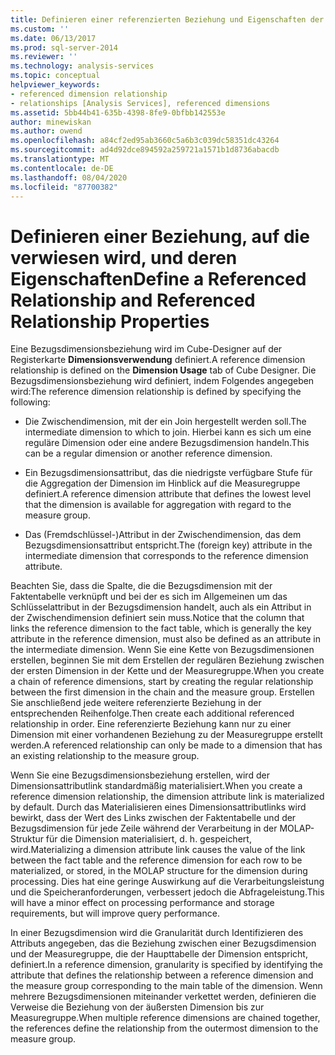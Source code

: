 ```yaml
---
title: Definieren einer referenzierten Beziehung und Eigenschaften der referenzierten Beziehung | Microsoft-Dokumentation
ms.custom: ''
ms.date: 06/13/2017
ms.prod: sql-server-2014
ms.reviewer: ''
ms.technology: analysis-services
ms.topic: conceptual
helpviewer_keywords:
- referenced dimension relationship
- relationships [Analysis Services], referenced dimensions
ms.assetid: 5bb44b41-635b-4398-8fe9-0bfbb142553e
author: minewiskan
ms.author: owend
ms.openlocfilehash: a84cf2ed95ab3660c5a6b3c039dc58351dc43264
ms.sourcegitcommit: ad4d92dce894592a259721a1571b1d8736abacdb
ms.translationtype: MT
ms.contentlocale: de-DE
ms.lasthandoff: 08/04/2020
ms.locfileid: "87700382"
---
```

# <a name="define-a-referenced-relationship-and-referenced-relationship-properties"></a><span data-ttu-id="8419e-102">Definieren einer Beziehung, auf die verwiesen wird, und deren Eigenschaften</span><span class="sxs-lookup"><span data-stu-id="8419e-102">Define a Referenced Relationship and Referenced Relationship Properties</span></span>
  <span data-ttu-id="8419e-103">Eine Bezugsdimensionsbeziehung wird im Cube-Designer auf der Registerkarte **Dimensionsverwendung** definiert.</span><span class="sxs-lookup"><span data-stu-id="8419e-103">A reference dimension relationship is defined on the **Dimension Usage** tab of Cube Designer.</span></span> <span data-ttu-id="8419e-104">Die Bezugsdimensionsbeziehung wird definiert, indem Folgendes angegeben wird:</span><span class="sxs-lookup"><span data-stu-id="8419e-104">The reference dimension relationship is defined by specifying the following:</span></span>  
  
-   <span data-ttu-id="8419e-105">Die Zwischendimension, mit der ein Join hergestellt werden soll.</span><span class="sxs-lookup"><span data-stu-id="8419e-105">The intermediate dimension to which to join.</span></span> <span data-ttu-id="8419e-106">Hierbei kann es sich um eine reguläre Dimension oder eine andere Bezugsdimension handeln.</span><span class="sxs-lookup"><span data-stu-id="8419e-106">This can be a regular dimension or another reference dimension.</span></span>  
  
-   <span data-ttu-id="8419e-107">Ein Bezugsdimensionsattribut, das die niedrigste verfügbare Stufe für die Aggregation der Dimension im Hinblick auf die Measuregruppe definiert.</span><span class="sxs-lookup"><span data-stu-id="8419e-107">A reference dimension attribute that defines the lowest level that the dimension is available for aggregation with regard to the measure group.</span></span>  
  
-   <span data-ttu-id="8419e-108">Das (Fremdschlüssel-)Attribut in der Zwischendimension, das dem Bezugsdimensionsattribut entspricht.</span><span class="sxs-lookup"><span data-stu-id="8419e-108">The (foreign key) attribute in the intermediate dimension that corresponds to the reference dimension attribute.</span></span>  
  
 <span data-ttu-id="8419e-109">Beachten Sie, dass die Spalte, die die Bezugsdimension mit der Faktentabelle verknüpft und bei der es sich im Allgemeinen um das Schlüsselattribut in der Bezugsdimension handelt, auch als ein Attribut in der Zwischendimension definiert sein muss.</span><span class="sxs-lookup"><span data-stu-id="8419e-109">Notice that the column that links the reference dimension to the fact table, which is generally the key attribute in the reference dimension, must also be defined as an attribute in the intermediate dimension.</span></span> <span data-ttu-id="8419e-110">Wenn Sie eine Kette von Bezugsdimensionen erstellen, beginnen Sie mit dem Erstellen der regulären Beziehung zwischen der ersten Dimension in der Kette und der Measuregruppe.</span><span class="sxs-lookup"><span data-stu-id="8419e-110">When you create a chain of reference dimensions, start by creating the regular relationship between the first dimension in the chain and the measure group.</span></span> <span data-ttu-id="8419e-111">Erstellen Sie anschließend jede weitere referenzierte Beziehung in der entsprechenden Reihenfolge.</span><span class="sxs-lookup"><span data-stu-id="8419e-111">Then create each additional referenced relationship in order.</span></span> <span data-ttu-id="8419e-112">Eine referenzierte Beziehung kann nur zu einer Dimension mit einer vorhandenen Beziehung zu der Measuregruppe erstellt werden.</span><span class="sxs-lookup"><span data-stu-id="8419e-112">A referenced relationship can only be made to a dimension that has an existing relationship to the measure group.</span></span>  
  
 <span data-ttu-id="8419e-113">Wenn Sie eine Bezugsdimensionsbeziehung erstellen, wird der Dimensionsattributlink standardmäßig materialisiert.</span><span class="sxs-lookup"><span data-stu-id="8419e-113">When you create a reference dimension relationship, the dimension attribute link is materialized by default.</span></span> <span data-ttu-id="8419e-114">Durch das Materialisieren eines Dimensionsattributlinks wird bewirkt, dass der Wert des Links zwischen der Faktentabelle und der Bezugsdimension für jede Zeile während der Verarbeitung in der MOLAP-Struktur für die Dimension materialisiert, d. h. gespeichert, wird.</span><span class="sxs-lookup"><span data-stu-id="8419e-114">Materializing a dimension attribute link causes the value of the link between the fact table and the reference dimension for each row to be materialized, or stored, in the MOLAP structure for the dimension during processing.</span></span> <span data-ttu-id="8419e-115">Dies hat eine geringe Auswirkung auf die Verarbeitungsleistung und die Speicheranforderungen, verbessert jedoch die Abfrageleistung.</span><span class="sxs-lookup"><span data-stu-id="8419e-115">This will have a minor effect on processing performance and storage requirements, but will improve query performance.</span></span>  
  
 <span data-ttu-id="8419e-116">In einer Bezugsdimension wird die Granularität durch Identifizieren des Attributs angegeben, das die Beziehung zwischen einer Bezugsdimension und der Measuregruppe, die der Haupttabelle der Dimension entspricht, definiert.</span><span class="sxs-lookup"><span data-stu-id="8419e-116">In a reference dimension, granularity is specified by identifying the attribute that defines the relationship between a reference dimension and the measure group corresponding to the main table of the dimension.</span></span> <span data-ttu-id="8419e-117">Wenn mehrere Bezugsdimensionen miteinander verkettet werden, definieren die Verweise die Beziehung von der äußersten Dimension bis zur Measuregruppe.</span><span class="sxs-lookup"><span data-stu-id="8419e-117">When multiple reference dimensions are chained together, the references define the relationship from the outermost dimension to the measure group.</span></span>  
  
  
